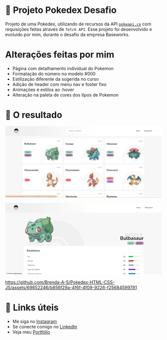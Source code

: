 # 📁 Projeto Pokedex Desafio 

Projeto de uma Pokedex, utilizando de recursos da API [`pokeapi.co`](https://pokeapi.co/) com requisições feitas através de `fetch API`. Esse projeto foi desenvolvido e evoluído por mim, durante o desafio da empresa Baseworks.

# Alterações feitas por mim
* Página com detalhamento individual do Pokemon
* Formatação do número no modelo #000
* Estilização diferente da sugerida no curso
* Adição de header com menu nav e footer fixo
* Animações e estilos ao :hover
* Alteração na paleta de cores dos tipos de Pokemon

 # :open_file_folder: O resultado

 ![Imagem do WhatsApp de 2023-08-24 à(s) 19 14 42](https://github.com/marciodutra/Pokedex/blob/main/assets/imgs/1.jpg)

![Imagem do WhatsApp de 2023-08-24 à(s) 19 14 50](https://github.com/marciodutra/Pokedex/blob/main/assets/imgs/2.jpg)

https://github.com/Brenda-A-S/Pokedex-HTML-CSS-JS/assets/69852246/b856f29a-4f6f-4f09-9226-f25684599781
 
 # :link: Links úteis
* Me siga no [Instagram](https://www.instagram.com/professormarciodutra/)
* Se conecte comigo no [LinkedIn](https://www.linkedin.com/in/m%C3%A1rcio-dutra-10362222/)
* Veja meu [Portfólio](https://meuportifolioangular.netlify.app//)

